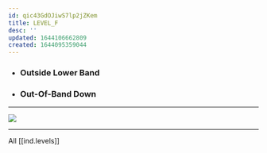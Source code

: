 ```yaml
---
id: qic43GdOJiwS7lp2jZKem
title: LEVEL_F
desc: ''
updated: 1644106662809
created: 1644095359044
---
```


* ### Outside Lower Band
* ### Out-Of-Band Down

---

![](/assets/images/2022-02-05-18-08-40.png)

---

All [[ind.levels]]